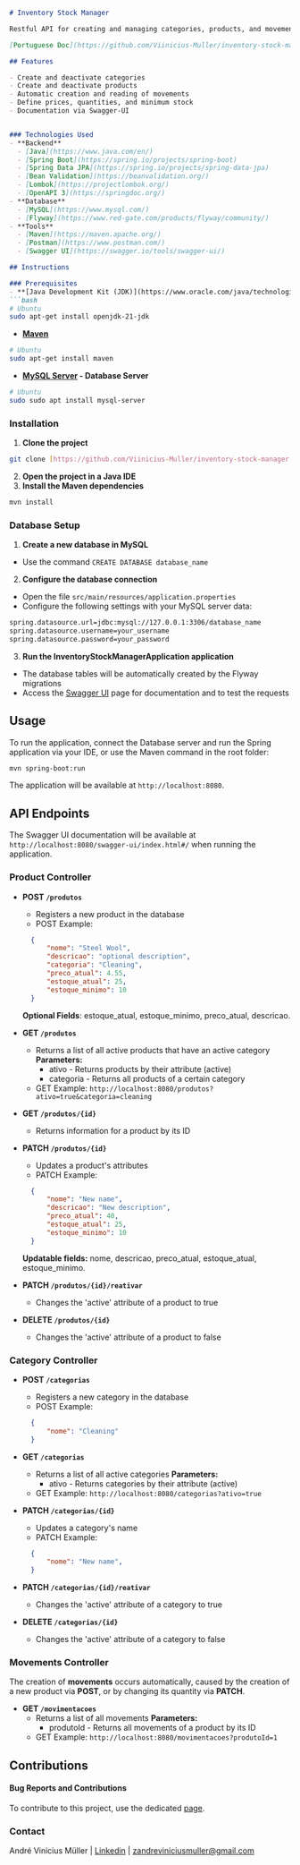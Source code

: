 ````markdown
# Inventory Stock Manager

Restful API for creating and managing categories, products, and movements.

[Portuguese Doc](https://github.com/Viinicius-Muller/inventory-stock-manager/blob/main/README.md) 

## Features

- Create and deactivate categories
- Create and deactivate products
- Automatic creation and reading of movements
- Define prices, quantities, and minimum stock
- Documentation via Swagger-UI


### Technologies Used
- **Backend**
  - [Java](https://www.java.com/en/)
  - [Spring Boot](https://spring.io/projects/spring-boot)
  - [Spring Data JPA](https://spring.io/projects/spring-data-jpa)
  - [Bean Validation](https://beanvalidation.org/)
  - [Lombok](https://projectlombok.org/)
  - [OpenAPI 3](https://springdoc.org/)
- **Database**
  - [MySQL](https://www.mysql.com/)
  - [Flyway](https://www.red-gate.com/products/flyway/community/)
- **Tools**
  - [Maven](https://maven.apache.org/)
  - [Postman](https://www.postman.com/)
  - [Swagger UI](https://swagger.io/tools/swagger-ui/)

## Instructions

### Prerequisites
- **[Java Development Kit (JDK)](https://www.oracle.com/java/technologies/downloads/#java21) - Version 21 or higher**
```bash
# Ubuntu
sudo apt-get install openjdk-21-jdk
````

- **[Maven](https://maven.apache.org/download.cgi)**

<!-- end list -->

```bash
# Ubuntu
sudo apt-get install maven
```

- **[MySQL Server](https://dev.mysql.com/downloads/installer/) - Database Server**

<!-- end list -->

```bash
# Ubuntu
sudo sudo apt install mysql-server
```

### Installation

1.  **Clone the project**

<!-- end list -->

```bash
git clone [https://github.com/Viinicius-Muller/inventory-stock-manager.git](https://github.com/Viinicius-Muller/inventory-stock-manager.git)
```

2.  **Open the project in a Java IDE**
3.  **Install the Maven dependencies**

<!-- end list -->

```bash
mvn install
```

### Database Setup

1.  **Create a new database in MySQL**

<!-- end list -->

- Use the command `CREATE DATABASE database_name`

<!-- end list -->

2.  **Configure the database connection**

<!-- end list -->

- Open the file `src/main/resources/application.properties`
- Configure the following settings with your MySQL server data:

<!-- end list -->

```bash
spring.datasource.url=jdbc:mysql://127.0.0.1:3306/database_name
spring.datasource.username=your_username
spring.datasource.password=your_password
```

3.  **Run the InventoryStockManagerApplication application**

<!-- end list -->

- The database tables will be automatically created by the Flyway migrations
- Access the [Swagger UI](https://www.google.com/search?q=http://localhost:8080/swagger-ui/index.html%23/) page for documentation and to test the requests

## Usage

To run the application, connect the Database server and run the Spring application via your IDE, or use the Maven command in the root folder:

```bash
mvn spring-boot:run
```

The application will be available at `http://localhost:8080`.

## API Endpoints

The Swagger UI documentation will be available at `http://localhost:8080/swagger-ui/index.html#/` when running the application.

### Product Controller

- **POST `/produtos`**

    - Registers a new product in the database
    - POST Example:

  <!-- end list -->

  ```json
    {
        "nome": "Steel Wool",
        "descricao": "optional description",
        "categoria": "Cleaning",
        "preco_atual": 4.55,
        "estoque_atual": 25,
        "estoque_minimo": 10
    }
  ```

  **Optional Fields**: estoque\_atual, estoque\_minimo, preco\_atual, descricao.

- **GET `/produtos`**

    - Returns a list of all active products that have an active category
      **Parameters:**
        - ativo - Returns products by their attribute (active)
        - categoria - Returns all products of a certain category
    - GET Example: `http://localhost:8080/produtos?ativo=true&categoria=cleaning`

- **GET `/produtos/{id}`**

    - Returns information for a product by its ID

- **PATCH `/produtos/{id}`**

    - Updates a product's attributes
    - PATCH Example:

  <!-- end list -->

  ```json
    {
        "nome": "New name",
        "descricao": "New description",
        "preco_atual": 40,
        "estoque_atual": 25,
        "estoque_minimo": 10
    }
  ```

  **Updatable fields:** nome, descricao, preco\_atual, estoque\_atual, estoque\_minimo.

- **PATCH `/produtos/{id}/reativar`**

    - Changes the 'active' attribute of a product to true

- **DELETE `/produtos/{id}`**

    - Changes the 'active' attribute of a product to false

### Category Controller

- **POST `/categorias`**

    - Registers a new category in the database
    - POST Example:

  <!-- end list -->

  ```json
    {
        "nome": "Cleaning"
    }
  ```

- **GET `/categorias`**

    - Returns a list of all active categories
      **Parameters:**
        - ativo - Returns categories by their attribute (active)
    - GET Example: `http://localhost:8080/categorias?ativo=true`

- **PATCH `/categorias/{id}`**

    - Updates a category's name
    - PATCH Example:

  <!-- end list -->

  ```json
    {
        "nome": "New name",
    }
  ```

- **PATCH `/categorias/{id}/reativar`**

    - Changes the 'active' attribute of a category to true

- **DELETE `/categorias/{id}`**

    - Changes the 'active' attribute of a category to false

### Movements Controller

The creation of **movements** occurs automatically, caused by the creation of a new product via **POST**, or by changing its quantity via **PATCH**.

- **GET `/movimentacoes`**
    - Returns a list of all movements
      **Parameters:**
        - produtoId - Returns all movements of a product by its ID
    - GET Example: `http://localhost:8080/movimentacoes?produtoId=1`

## Contributions

#### Bug Reports and Contributions

To contribute to this project, use the dedicated [page](https://github.com/Viinicius-Muller/inventory-stock-manager/issues).

### Contact

André Vinicius Müller | [Linkedin](www.linkedin.com/in/andré-vinicius-muller-432b17327) | zandreviniciusmuller@gmail.com